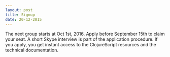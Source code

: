 ```yaml
---
layout: post
title: Signup
date: 20-12-2015
---
```

The next group starts at Oct 1st, 2016. Apply before September 15th to claim your seat. A short Skype interview is part of the application procedure. If you apply, you get instant access to the ClojureScript resources and the technical documentation.
